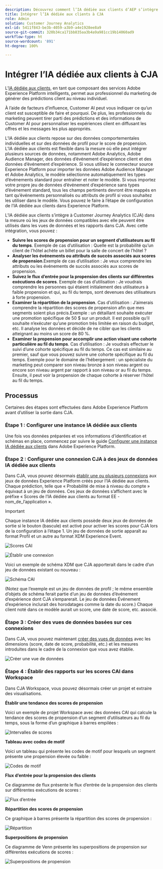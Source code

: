 ```yaml
---
description: Découvrez comment l’IA dédiée aux clients d’AEP s’intègre à Workspace dans CJA.
title: Intégrer l’IA dédiée aux clients à CJA
role: Admin
solution: Customer Journey Analytics
exl-id: 5411f843-be3b-4059-a3b9-a4e1928ee8a9
source-git-commit: 320b34ca171bb835aa3b4a9a981cc19b14060ad9
workflow-type: ht
source-wordcount: '891'
ht-degree: 100%

---
```


# Intégrer l’IA dédiée aux clients à CJA

L’[IA dédiée aux clients](https://experienceleague.adobe.com/docs/experience-platform/intelligent-services/customer-ai/overview.html?lang=fr), en tant que composant des services Adobe Experience Platform intelligents, permet aux professionnel du marketing de générer des prédictions client au niveau individuel.

À l’aide de facteurs d’influence, Customer AI peut vous indiquer ce qu’un client est susceptible de faire et pourquoi. De plus, les professionnels du marketing peuvent tirer parti des prédictions et des informations de Customer AI pour personnaliser les expériences client en diffusant les offres et les messages les plus appropriés.

L’IA dédiée aux clients repose sur des données comportementales individuelles et sur des données de profil pour le score de propension. L’IA dédiée aux clients est flexible dans la mesure où elle peut intégrer plusieurs sources de données, notamment Adobe Analytics, Adobe Audience Manager, des données d’événement d’expérience client et des données d’événement d’expérience. Si vous utilisez le connecteur source Experience Platform pour importer les données Adobe Audience Manager et Adobe Analytics, le modèle sélectionne automatiquement les types d’événements standard pour entraîner et noter le modèle. Si vous importez votre propre jeu de données d’événement d’expérience sans types d’événement standard, tous les champs pertinents devront être mappés en tant qu’événements personnalisés ou attributs de profil si vous souhaitez les utiliser dans le modèle. Vous pouvez le faire à l’étape de configuration de l’IA dédiée aux clients dans Experience Platform.

L’IA dédiée aux clients s’intègre à Customer Journey Analytics (CJA) dans la mesure où les jeux de données compatibles avec elle peuvent être utilisés dans les vues de données et les rapports dans CJA. Avec cette intégration, vous pouvez :

* **Suivre les scores de propension pour un segment d’utilisateurs au fil du temps**. Exemple de cas d’utilisation : Quelle est la probabilité qu’un client de l’hôtel achète un billet pour la salle de concert de l’hôtel ?
* **Analyser les événements ou attributs de succès associés aux scores de propension**.Exemple de cas d’utilisation : Je veux comprendre les attributs ou les événements de succès associés aux scores de propension.
* **Suivez le flux d’entrée pour la propension des clients sur différentes exécutions de scores**. Exemple de cas d’utilisation : Je voudrais comprendre les personnes qui étaient initialement des utilisateurs à faible propension et qui, au fil du temps, sont devenues des utilisateurs à forte propension.
* **Examiner la répartition de la propension**. Cas d’utilisation : J’aimerais comprendre la répartition des scores de propension afin que mes segments soient plus précis.Exemple : un détaillant souhaite exécuter une promotion spécifique de 50 $ sur un produit. Il est possible qu’il souhaite n’exécuter qu’une promotion très limitée en raison du budget, etc. Il analyse les données et décide de ne cibler que les clients atteignant au moins un score de 80 %.
* **Examiner la propension pour accomplir une action visant une cohorte particulière au fil du temps**. Cas d’utilisation : Je voudrais effectuer le suivi d’une cohorte spécifique au fil du temps. Ce cas est similaire au premier, sauf que vous pouvez suivre une cohorte spécifique au fil du temps. Exemple pour le domaine de l’hébergement : un spécialiste du marketing peut comparer son niveau bronze à son niveau argent ou encore son niveau argent par rapport à son niveau or au fil du temps. Ensuite, il peut voir la propension de chaque cohorte à réserver l’hôtel au fil du temps.

## Processus

Certaines des étapes sont effectuées dans Adobe Experience Platform avant d’utiliser la sortie dans CJA.

### Étape 1 : Configurer une instance IA dédiée aux clients

Une fois vos données préparées et vos informations d’identification et schémas en place, commencez par suivre le guide [Configurer une instance IA dédiée aux clients](https://experienceleague.adobe.com/docs/experience-platform/intelligent-services/customer-ai/user-guide/configure.html?lang=fr) dans Adobe Experience Platform.

### Étape 2 : Configurer une connexion CJA à des jeux de données IA dédiée aux clients

Dans CJA, vous pouvez désormais [établir une ou plusieurs connexions](/help/connections/create-connection.md) aux jeux de données Experience Platform créés pour l’IA dédiée aux clients. Chaque prédiction, telle que « Probabilité de mise à niveau du compte » équivaut à un jeu de données. Ces jeux de données s’affichent avec le préfixe « Scores de l’IA dédiée aux clients au format EE - nom_de_l’application ».

>[!IMPORTANT]
>
>Chaque instance IA dédiée aux clients possède deux jeux de données de sortie si le bouton (bascule) est activé pour activer les scores pour CJA lors de la configuration à l’étape 1. Un jeu de données de sortie apparaît au format Profil et un autre au format XDM Experience Event.

![Scores CAI](assets/cai-scores.png)

![Établir une connexion](assets/create-conn.png)

Voici un exemple de schéma XDM que CJA apporterait dans le cadre d’un jeu de données existant ou nouveau :

![Schéma CAI](assets/cai-schema.png)

(Notez que l’exemple est un jeu de données de profil ; le même ensemble d’objets de schéma ferait partie d’un jeu de données d’événement d’expérience dont CJA s’emparerait. Le jeu de données Événement d’expérience inclurait des horodatages comme la date du score.) Chaque client noté dans ce modèle aurait un score, une date de score, etc.  associé.

### Étape 3 : Créer des vues de données basées sur ces connexions

Dans CJA, vous pouvez maintenant [créer des vues de données](/help/data-views/create-dataview.md) avec les dimensions (score, date de score, probabilité, etc.) et les mesures introduites dans le cadre de la connexion que vous avez établie.

![Créer une vue de données](assets/create-dataview.png)

### Étape 4 : Établir des rapports sur les scores CAI dans Workspace

Dans CJA Workspace, vous pouvez désormais créer un projet et extraire des visualisations.

**Établir une tendance des scores de propension**

Voici un exemple de projet Workspace avec des données CAI qui calcule la tendance des scores de propension d’un segment d’utilisateurs au fil du temps, sous la forme d’un graphique à barres empilées :

![Intervalles de scores](assets/workspace-scores.png)

**Tableau avec codes de motif**

Voici un tableau qui présente les codes de motif pour lesquels un segment présente une propension élevée ou faible :

![Codes de motif](assets/reason-codes.png)

**Flux d’entrée pour la propension des clients**

Ce diagramme de flux présente le flux d’entrée de la propension des clients sur différentes exécutions de scores :

![Flux d’entrée](assets/flow.png)

**Répartition des scores de propension**

Ce graphique à barres présente la répartition des scores de propension :

![Répartition](assets/distribution.png)

**Superpositions de propension**

Ce diagramme de Venn présente les superpositions de propension sur différentes exécutions de scores :

![Superpositions de propension](assets/venn.png)
